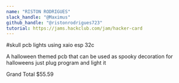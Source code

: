 ```yaml
---
name: "RISTON RODRIGUES"
slack_handle: "@Maximus"
github_handle: "@ristonrodrigues723"
tutorial: https://jams.hackclub.com/jam/hacker-card
---
```


#skull pcb lights using xaio esp 32c

<!-- Describe your board in 2-3 sentences. What are you making? What will it do? -->
A halloween themed pcb that can be used as spooky decoration for halloweens just plug program and light it
<!-- How much is it going to cost? -->
Grand Total
$55.59

<!-- Tell us a little bit about your design process. What were some challenges? What helped? ***Totally optional*** -->
